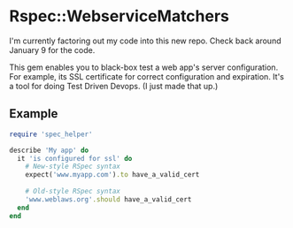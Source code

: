 # Rspec::WebserviceMatchers

I'm currently factoring out my code into this new repo. Check back around January 9 for the code.

This gem enables you to black-box test a web app's server configuration. For example, its SSL certificate for correct configuration and expiration. It's a tool for doing Test Driven Devops. (I just made that up.)

Example
-------

```Ruby
require 'spec_helper'

describe 'My app' do
  it 'is configured for ssl' do
    # New-style RSpec syntax
    expect('www.myapp.com').to have_a_valid_cert
    
    # Old-style RSpec syntax
    'www.weblaws.org'.should have_a_valid_cert
  end
end
```
